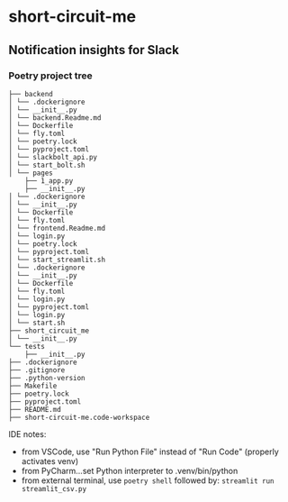 # short-circuit-me

## Notification insights for Slack

### Poetry project tree

```text
├── backend
│ └── .dockerignore
│ └── __init__.py
│ └── backend.Readme.md
│ └── Dockerfile
│ └── fly.toml
│ └── poetry.lock
│ └── pyproject.toml
│ └── slackbolt_api.py
│ └── start_bolt.sh
│ └── pages
    ├── 1_app.py
    ├── __init__.py
│ └── .dockerignore
│ └── __init__.py
│ └── Dockerfile
│ └── fly.toml
│ └── frontend.Readme.md
│ └── login.py
│ └── poetry.lock
│ └── pyproject.toml
│ └── start_streamlit.sh
│ └── .dockerignore
│ └── __init__.py
│ └── Dockerfile
│ └── fly.toml
│ └── login.py
│ └── pyproject.toml
│ └── login.py
│ └── start.sh
├── short_circuit_me
│ └── __init__.py
└── tests
    ├── __init__.py
├── .dockerignore
├── .gitignore
├── .python-version
├── Makefile
├── poetry.lock
├── pyproject.toml
├── README.md
├── short-circuit-me.code-workspace
```

IDE notes:

- from VSCode, use "Run Python File" instead of "Run Code" (properly activates venv)
- from PyCharm...set Python interpreter to .venv/bin/python
- from external terminal, use `poetry shell` followed by:
    `streamlit run streamlit_csv.py`
